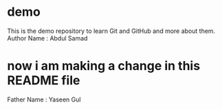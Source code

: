 # demo
This is the demo repository to learn Git and GitHub and more about them.<br>
Author Name : Abdul Samad
# now i am making a change in this README file 
Father Name : Yaseen Gul